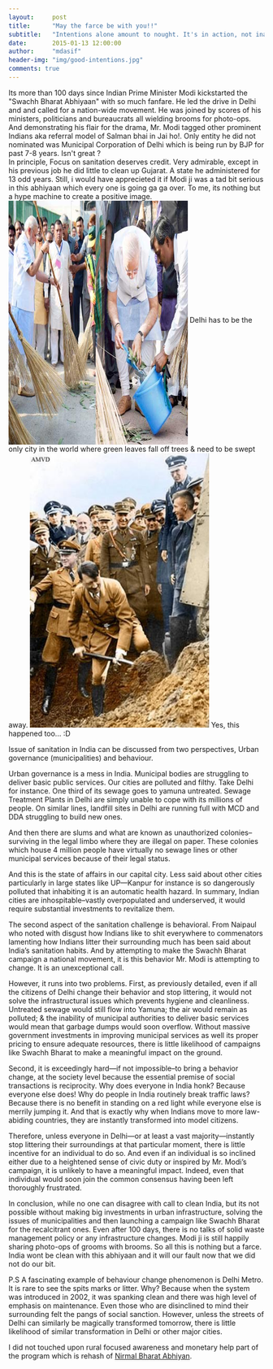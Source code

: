 ```yaml
---
layout:     post
title:      "May the farce be with you!!"
subtitle:   "Intentions alone amount to nought. It's in action, not inaction that we can become all we can be."
date:       2015-01-13 12:00:00
author:     "mdasif"
header-img: "img/good-intentions.jpg"
comments: true
---
```

<p>
  Its more than 100 days since Indian Prime Minister Modi kickstarted the "Swachh Bharat Abhiyaan" with so much fanfare. 
  He led the drive in Delhi and and called for a nation-wide movement. He was joined by scores of his ministers, politicians and bureaucrats all wielding 
  brooms for photo-ops. And demonstrating his flair for the drama, Mr. Modi tagged other prominent Indians aka referral model of Salman bhai in Jai ho!. 
  Only entity he did not nominated was Municipal Corporation of Delhi which is being run by BJP for past 7-8 years. Isn't great ? 
<br/>
  In principle, Focus on sanitation deserves credit. Very admirable, except in his previous job he did little to clean up Gujarat. A state he administered for 13 odd years.
  Still, i would have apprecieted it if Modi ji was a tad bit serious in this abhiyaan which every one is going ga ga over. To me, its nothing but a hype machine to create a positive image.
  <br/>
  <img src="/img/fuhrer-2-swachh-bharat.jpg" width="70%" height="480" align="middle"/>
  <span class="caption text-muted">Delhi has to be the only city in the world where green leaves fall off trees & need to be swept away.</span> 
  <img src="/img/fuhrer-swachh-germany.jpeg" width="70%" height="540"/>
  <span class="caption text-muted">Yes, this happened too... :D</span> 
</p>
<p>
  Issue of sanitation in India can be discussed from two perspectives, Urban governance (municipalities) and behaviour.
</p>  
<p>
  Urban governance is a mess in India. Municipal bodies are struggling to deliver basic public services. Our cities are polluted and filthy. Take Delhi for instance. 
  One third of its sewage goes to yamuna untreated. Sewage Treatment Plants in Delhi are simply unable to cope with its millions of people. 
  On similar lines, landfill sites in Delhi are running full with MCD and DDA struggling to build new ones.    
</p>
<p>
  And then there are slums and what are known as unauthorized colonies–surviving in the legal limbo where they are illegal on paper. 
  These colonies which house 4 million people have virtually no sewage lines or other municipal services because of their legal status.
</p>
<p>
  And this is the state of affairs in our capital city. Less said about other cities particularly in large states like UP—Kanpur for instance is so dangerously polluted that 
  inhabiting it is an automatic health hazard. In summary, Indian cities are inhospitable–vastly overpopulated and underserved, it would require substantial investments to revitalize them.
</p>
<p>
  The second aspect of the sanitation challenge is behavioral. From Naipaul who noted with disgust how Indians like to shit everywhere to commenators lamenting how Indians litter 
  their surrounding much has been said about India’s sanitation habits. And by attempting to make the Swachh Bharat campaign a national movement, 
  it is this behavior Mr. Modi is attempting to change. It is an unexceptional call.
</p>  
<p>
However, it runs into two problems. First, as previously detailed, even if all the citizens of Delhi change their behavior and stop littering, it would not solve the infrastructural 
issues which prevents hygiene and cleanliness. Untreated sewage would still flow into Yamuna; the air would remain as polluted; & the inability of municipal authorities to deliver 
basic services would mean that garbage dumps would soon overflow. Without massive government investments in improving municipal services as well its proper pricing to ensure adequate 
resources, there is little likelihood of campaigns like Swachh Bharat to make a meaningful impact on the ground.
</p>
<p>
Second, it is exceedingly hard—if not impossible–to bring a behavior change, at the society level because the essential premise of social transactions is reciprocity. 
Why does everyone in India honk? Because everyone else does! Why do people in India routinely break traffic laws? Because there is no benefit in standing on a red light 
while everyone else is merrily jumping it. And that is exactly why when Indians move to more law-abiding countries, they are instantly transformed into model citizens.
</p>
<p>
Therefore, unless everyone in Delhi—or at least a vast majority—instantly stop littering their surroundings at that particular moment, there is little incentive for an individual 
to do so. And even if an individual is so inclined either due to a heightened sense of civic duty or inspired by Mr. Modi’s campaign, it is unlikely to have a meaningful impact. 
Indeed, even that individual would soon join the common consensus having been left thoroughly frustrated.
</p>
<p>
In conclusion, while no one can disagree with call to clean India, but its not possible without making big investments in urban infrastructure, 
solving the issues of municipalities and then launching a campaign like Swachh Bharat for the recalcitrant ones. 
Even after 100 days, there is no talks of solid waste management policy or any infrastructure changes. 
Modi ji is still happily sharing photo-ops of grooms with brooms. So all this is nothing but a farce. 
India wont be clean with this abhiyaan and it will our fault now that we did not do our bit.
</p>
<p>
  P.S A fascinating example of behaviour change phenomenon is Delhi Metro. It is rare to see the spits marks or litter. Why? Because when the system was introduced in 2002, 
  it was spanking clean and there was high level of emphasis on maintenance. Even those who are disinclined to mind their surrounding felt the pangs of social sanction. 
  However, unless the streets of Delhi can similarly be magically transformed tomorrow, there is little likelihood of similar transformation in Delhi or other major cities.
</p>
<p>
  I did not touched upon rural focused awareness and monetary help part of the program which is rehash of <a href="https://en.wikipedia.org/wiki/Nirmal_Bharat_Abhiyan">Nirmal Bharat Abhiyan</a>.
</p>